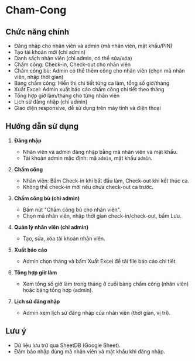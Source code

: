 # Cham-Cong

## Chức năng chính

- Đăng nhập cho nhân viên và admin (mã nhân viên, mật khẩu/PIN)
- Tạo tài khoản mới (chỉ admin)
- Danh sách nhân viên (chỉ admin, có thể sửa/xóa)
- Chấm công: Check-in, Check-out cho nhân viên
- Chấm công bù: Admin có thể thêm công cho nhân viên (chọn mã nhân viên, nhập thời gian)
- Bảng chấm công: Hiển thị chi tiết từng ca làm, tổng số giờ/tháng
- Xuất Excel: Admin xuất báo cáo chấm công chi tiết theo tháng
- Tổng hợp giờ làm/tháng cho từng nhân viên
- Lịch sử đăng nhập (chỉ admin)
- Giao diện responsive, dễ sử dụng trên máy tính và điện thoại

## Hướng dẫn sử dụng

1. **Đăng nhập**

   - Nhân viên và admin đăng nhập bằng mã nhân viên và mật khẩu.
   - Tài khoản admin mặc định: mã `admin`, mật khẩu `admin`.

2. **Chấm công**

   - Nhân viên: Bấm Check-in khi bắt đầu làm, Check-out khi kết thúc ca.
   - Không thể check-in mới nếu chưa check-out ca trước.

3. **Chấm công bù (chỉ admin)**

   - Bấm nút "Chấm công bù cho nhân viên".
   - Chọn mã nhân viên, nhập thời gian check-in/check-out, bấm Lưu.

4. **Quản lý nhân viên (chỉ admin)**

   - Tạo, sửa, xóa tài khoản nhân viên.

5. **Xuất báo cáo**

   - Admin chọn tháng và bấm Xuất Excel để tải file báo cáo chi tiết.

6. **Tổng hợp giờ làm**

   - Xem tổng số giờ làm trong tháng ở cuối bảng chấm công (nhân viên) hoặc bảng tổng hợp (admin).

7. **Lịch sử đăng nhập**
   - Admin xem lịch sử đăng nhập của nhân viên (thời gian, vị trí).

## Lưu ý

- Dữ liệu lưu trữ qua SheetDB (Google Sheet).
- Đảm bảo nhập đúng mã nhân viên và mật khẩu khi đăng nhập.

